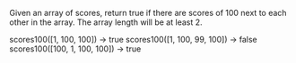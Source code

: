 Given an array of scores, return true if there are scores of 100 next to each other in the array. The array length will be at least 2.

scores100([1, 100, 100]) → true
scores100([1, 100, 99, 100]) → false
scores100([100, 1, 100, 100]) → true